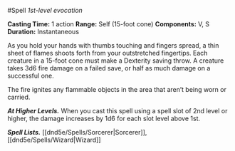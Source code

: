 #Spell
*1st-level evocation*

**Casting Time:** 1 action
**Range:** Self (15-foot cone)
**Components:** V, S
**Duration:** Instantaneous

As you hold your hands with thumbs touching and fingers spread, a thin sheet of flames shoots forth from your outstretched fingertips. Each creature in a 15-foot cone must make a Dexterity saving throw. A creature takes 3d6 fire damage on a failed save, or half as much damage on a successful one.

The fire ignites any flammable objects in the area that aren’t being worn or carried.

***At Higher Levels.*** When you cast this spell using a spell slot of 2nd level or higher, the damage increases by 1d6 for each slot level above 1st.

***Spell Lists.*** [[dnd5e/Spells/Sorcerer\|Sorcerer]], [[dnd5e/Spells/Wizard\|Wizard]]
